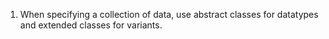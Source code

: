 1. When specifying a collection of data, use abstract classes for datatypes and extended classes for variants.
